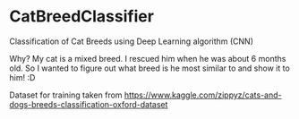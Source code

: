 # CatBreedClassifier
Classification of Cat Breeds using Deep Learning algorithm (CNN)

Why?
My cat is a mixed breed. I rescued him when he was about 6 months old. So I wanted to figure out what breed is he most similar to and show it to him! :D

Dataset for training taken from https://www.kaggle.com/zippyz/cats-and-dogs-breeds-classification-oxford-dataset
